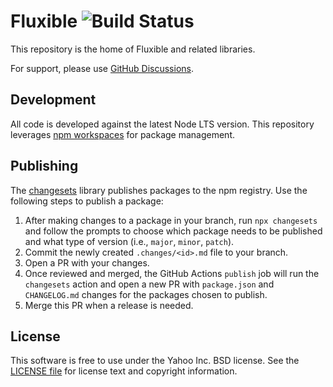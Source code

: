 # Fluxible ![Build Status](https://github.com/yahoo/fluxible/actions/workflows/node.js.yml/badge.svg)

This repository is the home of Fluxible and related libraries.

For support, please use [GitHub Discussions](https://github.com/yahoo/fluxible/discussions).

## Development

All code is developed against the latest Node LTS version. This repository leverages [npm workspaces][] for package management.

## Publishing

The [changesets] library publishes packages to the npm registry. Use the following steps to publish a package:

1. After making changes to a package in your branch, run `npx changesets` and follow the prompts to choose which package needs to be published and what type of version (i.e., `major`, `minor`, `patch`).
1. Commit the newly created `.changes/<id>.md` file to your branch.
1. Open a PR with your changes.
1. Once reviewed and merged, the GitHub Actions `publish` job will run the `changesets` action and open a new PR with `package.json` and `CHANGELOG.md` changes for the packages chosen to publish.
1. Merge this PR when a release is needed.

## License

This software is free to use under the Yahoo Inc. BSD license.
See the [LICENSE file] for license text and copyright information.

[changesets]: https://github.com/changesets/changesets
[LICENSE file]: https://github.com/yahoo/fluxible/blob/master/LICENSE.md
[npm workspaces]: https://docs.npmjs.com/cli/v7/using-npm/workspaces

